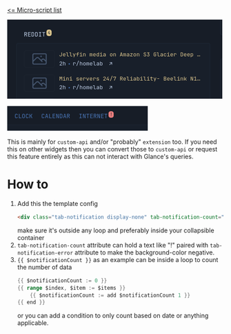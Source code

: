 [<= Micro-script list](../#micro-scripts)

![reddit custom-api](preview1.png)

![reddit custom-api](preview2.png)

This is mainly for `custom-api` and/or "probably" `extension` too. If you need this on other widgets then you can convert those to `custom-api` or request this feature entirely as this can not interact with Glance's queries.

# How to
1. Add this the template config
    ```html
    <div class="tab-notification display-none" tab-notification-count="{{ $notificationCount }}" tab-title="{{ $notificationTitle }}"></div>
    ```
    make sure it's outside any loop and preferably inside your collapsible container
2. `tab-notification-count` attribute can hold a text like "!" paired with `tab-notification-error` attribute to make the background-color negative.
3. `{{ $notificationCount }}` as an example can be inside a loop to count the number of data
    ```go
    {{ $notificationCount := 0 }}
    {{ range $index, $item := $items }}
        {{ $notificationCount := add $notificationCount 1 }}
    {{ end }}
    ```
    or you can add a condition to only count based on date or anything applicable.